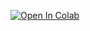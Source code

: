 [![Open In Colab](https://colab.research.google.com/assets/colab-badge.svg)](https://colab.research.google.com/github.com/BrenoToledo/FacensExercises/blob/main/colab_github_demo.ipynb)
